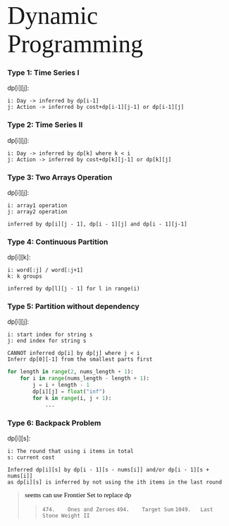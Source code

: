 <span style="font-family:Papyrus; font-size:4em;">Dynamic Programming</span>

### Type 1: Time Series I
dp[i][j]:
```
i: Day -> inferred by dp[i-1]
j: Action -> inferred by cost+dp[i-1][j-1] or dp[i-1][j]
```

### Type 2: Time Series II
dp[i][j]:
```
i: Day -> inferred by dp[k] where k < i
j: Action -> inferred by cost+dp[k][j-1] or dp[k][j]
```

### Type 3: Two Arrays Operation
dp[i][j]:
```
i: array1 operation
j: array2 operation
```
```
inferred by dp[i][j - 1], dp[i - 1][j] and dp[i - 1][j-1]
```

### Type 4: Continuous Partition
dp[i][k]:
```
i: word[:j] / word[:j+1]
k: k groups
```
```
inferred by dp[l][j - 1] for l in range(i)
```

### Type 5: Partition without dependency
dp[i][j]:
```
i: start index for string s
j: end index for string s
```
```
CANNOT inferred dp[i] by dp[j] where j < i
Inferr dp[0][-1] from the smallest parts first
```
```python
for length in range(2, nums_length + 1):
    for i in range(nums_length - length + 1):
        j = i + length - 1
        dp[i][j] = float("inf")
        for k in range(i, j + 1):
            ...
```

### Type 6: Backpack Problem
dp[i][s]:
```
i: The round that using i items in total
s: current cost
```
```
Inferred dp[i][s] by dp[i - 1][s - nums[i]] and/or dp[i - 1][s + nums[i]]
as dp[i][s] is inferred by not using the ith items in the last round
```

><span style="font-family:calibri; font-size:15px;color:black">seems can use Frontier Set to replace dp</span>
>>`474.    Ones and Zeroes`
>>`494.    Target Sum`
>>`1049.   Last Stone Weight II`